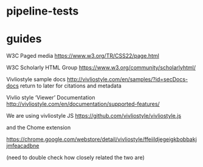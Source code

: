 # pipeline-tests
# guides

W3C Paged media https://www.w3.org/TR/CSS22/page.html

W3C Scholarly HTML Group https://www.w3.org/community/scholarlyhtml/

Vivliostyle sample docs http://vivliostyle.com/en/samples/?id=secDocs-docs return to later for citations and metadata

Vivlio style ‘Viewer’ Documentation http://vivliostyle.com/en/documentation/supported-features/

We are using vivliostyle JS https://github.com/vivliostyle/vivliostyle.js

and the Chome extension 

https://chrome.google.com/webstore/detail/vivliostyle/ffeiildjegeigkbobbakjjmfeacadbne

(need to double check how closely related the two are)




